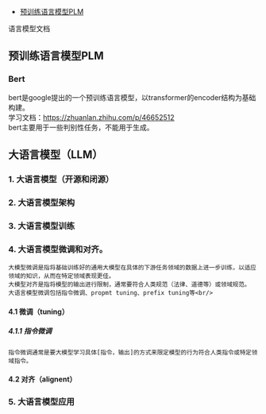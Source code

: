 - [预训练语言模型PLM](#预训练语言模型PLM) <br/>

语言模型文档
## 预训练语言模型PLM
### Bert
bert是google提出的一个预训练语言模型，以transformer的encoder结构为基础构建。<br/>
学习文档：https://zhuanlan.zhihu.com/p/46652512 <br/>
bert主要用于一些判别性任务，不能用于生成。
## 大语言模型（LLM）
### 1. 大语言模型（开源和闭源） 
### 2. 大语言模型架构
### 3. 大语言模型训练
### 4. 大语言模型微调和对齐。
    大模型微调是指将基础训练好的通用大模型在具体的下游任务领域的数据上进一步训练，以适应领域的知识，从而在特定领域表现更佳。
    大模型对齐是指将模型的输出进行限制，通常要符合人类规范（法律、道德等）或领域规范。
    大语言模型微调包括指令微调、propmt tuning、prefix tuning等<br/>
#### 4.1 微调（tuning）
##### 4.1.1 指令微调
    指令微调通常是要大模型学习具体[指令，输出]的方式来限定模型的行为符合人类指令或特定领域指令。
#### 4.2 对齐（alignent）
### 5. 大语言模型应用
